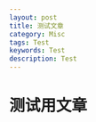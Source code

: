 ```yaml
---
layout: post
title: 测试文章
category: Misc
tags: Test
keywords: Test
description: Test
---
```


# 测试用文章